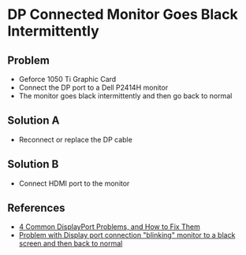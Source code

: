 # DP Connected Monitor Goes Black Intermittently

## Problem
* Geforce 1050 Ti Graphic Card
* Connect the DP port to a Dell P2414H monitor
* The monitor goes black intermittently and then go back to normal

## Solution A
* Reconnect or replace the DP cable

## Solution B
* Connect HDMI port to the monitor

## References
* [4 Common DisplayPort Problems, and How to Fix Them](https://www.howtogeek.com/813778/how-to-fix-common-displayport-problems/)
* [Problem with Display port connection "blinking" monitor to a black screen and then back to normal](https://www.overclock.net/threads/problem-with-display-port-connection-blinking-monitor-to-a-black-screen-and-then-back-to-normal.1555775/)
